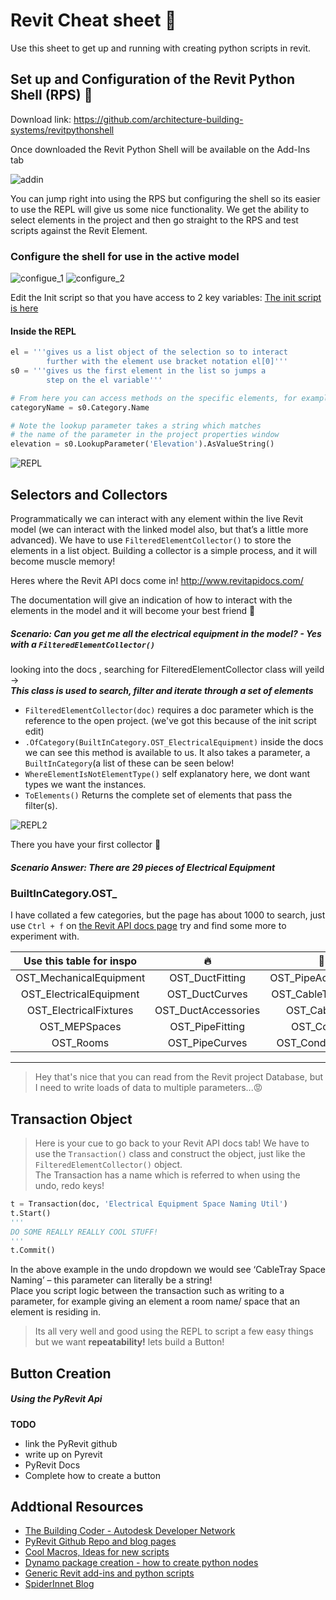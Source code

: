 # Revit Cheat sheet :100:

Use this sheet to get up and running with creating python scripts in revit.

## Set up and Configuration of the Revit Python Shell (RPS) :snake:

Download link: <https://github.com/architecture-building-systems/revitpythonshell> 

Once downloaded the Revit Python Shell will be available on the Add-Ins tab

![addin](https://user-images.githubusercontent.com/26323783/57065518-94a77080-6cc1-11e9-9a6c-c40c58bc8fec.PNG)

You can jump right into using the RPS but configuring the shell so its easier to use the REPL will give us some nice functionality.
We get the ability to select elements in the project and then go straight to the RPS and test scripts against the Revit Element.

### Configure the shell for use in the active model
![configue_1](https://user-images.githubusercontent.com/26323783/57065822-8148d500-6cc2-11e9-9779-923228f4cbeb.png)
![configure_2](https://user-images.githubusercontent.com/26323783/57065964-e7cdf300-6cc2-11e9-9cbb-8a264d0463d8.png)

Edit the Init script so that you have access to 2 key variables:
[The init script is here](COPY_init.py)

#### Inside the REPL
```python
el = '''gives us a list object of the selection so to interact 
        further with the element use bracket notation el[0]'''
s0 = '''gives us the first element in the list so jumps a 
        step on the el variable'''

# From here you can access methods on the specific elements, for example
categoryName = s0.Category.Name

# Note the lookup parameter takes a string which matches 
# the name of the parameter in the project properties window
elevation = s0.LookupParameter('Elevation').AsValueString()
```
![REPL](https://user-images.githubusercontent.com/26323783/57067342-9e7fa280-6cc6-11e9-8892-6b4e1238cb68.png)

## Selectors and Collectors
Programmatically we can interact with any element within the live Revit model (we can interact with the linked model also, but that’s a little more advanced). We have to use `FilteredElementCollector()` to store the elements in a list object. Building a collector is a simple process, and it will become muscle memory!

Heres where the Revit API docs come in! <http://www.revitapidocs.com/>

The documentation will give an indication of how to interact with the elements in the model and it will become your best friend :couple_with_heart:

##### Scenario: Can you get me all the electrical equipment in the model? - Yes with a `FilteredElementCollector()`

looking into the docs , searching for FilteredElementCollector class will yeild ->  
**_This class is used to search, filter and iterate through a set of elements_**  
+ `FilteredElementCollector(doc)` requires a doc parameter which is the reference to the open project. (we've got this because of the init script edit)
+ `.OfCategory(BuiltInCategory.OST_ElectricalEquipment)` inside the docs we can see this method is available to us. It also takes a parameter, a `BuiltInCategory`(a list of these can be seen below!
+ `WhereElementIsNotElementType()` self explanatory here, we dont want types we want the instances.
+ `ToElements()` Returns the complete set of elements that pass the filter(s).

![REPL2](https://user-images.githubusercontent.com/26323783/57070019-19988700-6cce-11e9-8f77-890e44cb0bb0.png)

There you have your first collector :metal: 
##### Scenario Answer: There are 29 pieces of Electrical Equipment

### BuiltInCategory.OST_
I have collated a few categories, but the page has about 1000 to search, just use `Ctrl + f` on [the Revit API docs page](http://www.revitapidocs.com/2018.1/ba1c5b30-242f-5fdc-8ea9-ec3b61e6e722.htm) try and find some more to experiment with.

Use this table for inspo | :fire: | :construction_worker:
:---: | :---: | :---:
OST_MechanicalEquipment | OST_DuctFitting | OST_PipeAccessories
OST_ElectricalEquipment | OST_DuctCurves | OST_CableTrayFitting
OST_ElectricalFixtures | OST_DuctAccessories | OST_CableTray
OST_MEPSpaces | OST_PipeFitting | OST_Conduit
OST_Rooms | OST_PipeCurves | OST_ConduitFitting

---
> Hey that's nice that you can read from the Revit project Database, but I need to write loads of data to multiple parameters...:rage:


## Transaction Object
> Here is your cue to go back to your Revit API docs tab!
We have to use the `Transaction()` class and construct the object, just like the `FilteredElementCollector()` object.  
The Transaction has a name which is referred to when using the undo, redo keys!  

```python
t = Transaction(doc, 'Electrical Equipment Space Naming Util')
t.Start()
'''
DO SOME REALLY REALLY COOL STUFF!
'''
t.Commit()
```

In the above example in the undo dropdown we would see ‘CableTray Space Naming’ – this parameter can literally be a string!  
Place you script logic between the transaction such as writing to a parameter, for example giving an element a room name/ space that an element is residing in.



> Its all very well and good using the REPL to script a few easy things but we want **repeatability!**
lets build a Button!

## Button Creation
##### Using the PyRevit Api
**TODO**
+ link the PyRevit github
+ write up on Pyrevit
+ PyRevit Docs
+ Complete how to create a button


## Addtional Resources
+ [The Building Coder - Autodesk Developer Network](https://thebuildingcoder.typepad.com/)
+ [PyRevit Github Repo and blog pages](https://github.com/eirannejad/pyRevit)
+ [Cool Macros, Ideas for new scripts](https://boostyourbim.wordpress.com/)
+ [Dynamo package creation - how to create python nodes](http://archi-lab.net/)
+ [Generic Revit add-ins and python scripts](http://dp-stuff.org/)
+ [SpiderInnet Blog](https://spiderinnet.typepad.com/)

